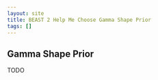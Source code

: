 ```yaml
---
layout: site
title: BEAST 2 Help Me Choose Gamma Shape Prior
tags: []
---
```


## Gamma Shape Prior

TODO